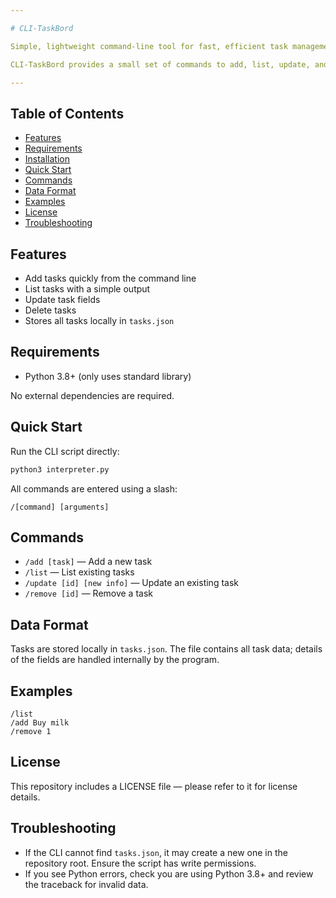 ```yaml
---

# CLI-TaskBord

Simple, lightweight command-line tool for fast, efficient task management.

CLI-TaskBord provides a small set of commands to add, list, update, and remove tasks, storing them locally in a JSON file (`tasks.json`). It is intentionally minimal and depends only on the Python standard library.

---
```


## Table of Contents

* [Features](#features)
* [Requirements](#requirements)
* [Installation](#installation)
* [Quick Start](#quick-start)
* [Commands](#commands)
* [Data Format](#data-format)
* [Examples](#examples)
* [License](#license)
* [Troubleshooting](#troubleshooting)

## Features

* Add tasks quickly from the command line
* List tasks with a simple output
* Update task fields
* Delete tasks
* Stores all tasks locally in `tasks.json`

## Requirements

* Python 3.8+ (only uses standard library)



No external dependencies are required.

## Quick Start

Run the CLI script directly:

```bash
python3 interpreter.py
```

All commands are entered using a slash:

```
/[command] [arguments]
```

## Commands

* `/add [task]` — Add a new task
* `/list` — List existing tasks
* `/update [id] [new info]` — Update an existing task
* `/remove [id]` — Remove a task

## Data Format

Tasks are stored locally in `tasks.json`. The file contains all task data; details of the fields are handled internally by the program.

## Examples

```
/list
/add Buy milk
/remove 1
```

## License

This repository includes a LICENSE file — please refer to it for license details.

## Troubleshooting

* If the CLI cannot find `tasks.json`, it may create a new one in the repository root. Ensure the script has write permissions.
* If you see Python errors, check you are using Python 3.8+ and review the traceback for invalid data.



